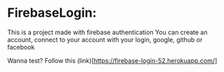 # FirebaseLogin: #
This is a project made with firebase authentication
You can create an account, connect to your account with your login, google, github or facebook

Wanna test? Follow this (link)[https://firebase-login-52.herokuapp.com/]
